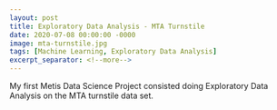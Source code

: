 ```yaml
---
layout: post
title: Exploratory Data Analysis - MTA Turnstile
date: 2020-07-08 00:00:00 -0000
image: mta-turnstile.jpg
tags: [Machine Learning, Exploratory Data Analysis]
excerpt_separator: <!--more-->
---
```


My first Metis Data Science Project consisted doing Exploratory Data
Analysis on the MTA turnstile data set.